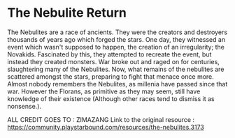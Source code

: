 # The Nebulite Return

The Nebulites are a race of ancients. They were the creators and destroyers thousands of years ago which forged the stars. One day, they witnessed an event which wasn't supposed to happen, the creation of an irregularity; the Novakids. Fascinated by this, they attempted to recreate the event, but instead they created monsters. War broke out and raged on for centuries, slaughtering many of the Nebulites. Now, what remains of the nebulites are scattered amongst the stars, preparing to fight that menace once more. Almost nobody remembers the Nebulites, as millenia have passed since that war. However the Florans, as primitive as they may seem, still have knowledge of their existence (Although other races tend to dismiss it as nonsense.).

ALL CREDIT GOES TO : ZIMAZANG 
Link to the original resource : https://community.playstarbound.com/resources/the-nebulites.3173 
